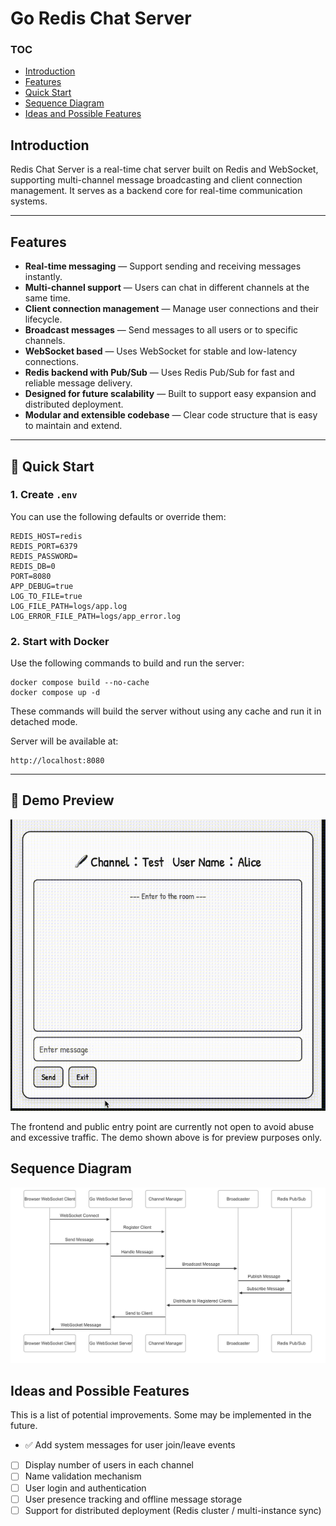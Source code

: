 
# Go Redis Chat Server
### TOC

- [Introduction](#introduction)
- [Features](#features)
- [Quick Start](#-quick-start)
- [Sequence Diagram](#sequence-diagram)
- [Ideas and Possible Features](#ideas-and-possible-features)



## Introduction

Redis Chat Server is a real-time chat server built on Redis and WebSocket, supporting multi-channel message broadcasting and client connection management. It serves as a backend core for real-time communication systems.

---

## Features

- **Real-time messaging** — Support sending and receiving messages instantly.  
- **Multi-channel support** — Users can chat in different channels at the same time.  
- **Client connection management** — Manage user connections and their lifecycle.  
- **Broadcast messages** — Send messages to all users or to specific channels.  
- **WebSocket based** — Uses WebSocket for stable and low-latency connections.  
- **Redis backend with Pub/Sub** — Uses Redis Pub/Sub for fast and reliable message delivery.  
- **Designed for future scalability** — Built to support easy expansion and distributed deployment.  
- **Modular and extensible codebase** — Clear code structure that is easy to maintain and extend.  

---

## 🚀 Quick Start

### 1. Create `.env`

You can use the following defaults or override them:

```env
REDIS_HOST=redis
REDIS_PORT=6379
REDIS_PASSWORD=
REDIS_DB=0
PORT=8080
APP_DEBUG=true
LOG_TO_FILE=true
LOG_FILE_PATH=logs/app.log
LOG_ERROR_FILE_PATH=logs/app_error.log
```

### 2. Start with Docker

Use the following commands to build and run the server:

```docker
docker compose build --no-cache
docker compose up -d
```
These commands will build the server without using any cache and run it in detached mode.

Server will be available at:
```localhost
http://localhost:8080
```

---
## 🚀 Demo Preview
<img src="https://github.com/Soyuen/picture/blob/main/demo.gif?raw=true" alt="consent_screen" width="600"/>

The frontend and public entry point are currently not open to avoid abuse and excessive traffic.  The demo shown above is for preview purposes only.

## Sequence Diagram
<img src="https://github.com/Soyuen/picture/blob/main/SequenceDiagram.png?raw=true" alt="consent_screen" width="600"/>


## Ideas and Possible Features

This is a list of potential improvements. Some may be implemented in the future.

- ✅ Add system messages for user join/leave events  
- [ ] Display number of users in each channel  
- [ ] Name validation mechanism  
- [ ] User login and authentication  
- [ ] User presence tracking and offline message storage  
- [ ] Support for distributed deployment (Redis cluster / multi-instance sync)
